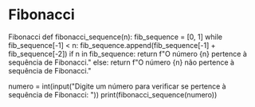 # Fibonacci
Fibonacci
def fibonacci_sequence(n):
    fib_sequence = [0, 1]
    while fib_sequence[-1] < n:
        fib_sequence.append(fib_sequence[-1] + fib_sequence[-2])
    if n in fib_sequence:
        return f"O número {n} pertence à sequência de Fibonacci."
    else:
        return f"O número {n} não pertence à sequência de Fibonacci."

numero = int(input("Digite um número para verificar se pertence à sequência de Fibonacci: "))
print(fibonacci_sequence(numero))
